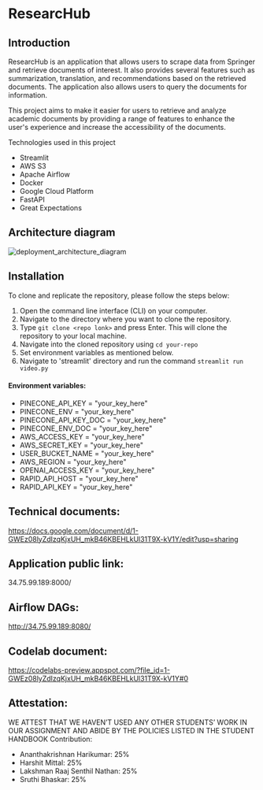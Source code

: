 # ResearcHub

## Introduction
ResearcHub is an application that allows users to scrape data from Springer and retrieve documents of interest. It also provides several features such as summarization, translation, and recommendations based on the retrieved documents. The application also allows users to query the documents for information.

This project aims to make it easier for users to retrieve and analyze academic documents by providing a range of features to enhance the user's experience and increase the accessibility of the documents.

Technologies used in this project
* Streamlit
* AWS S3
* Apache Airflow
* Docker
* Google Cloud Platform
* FastAPI
* Great Expectations

## Architecture diagram
![deployment_architecture_diagram](https://user-images.githubusercontent.com/108916132/235260615-d93723bb-91ca-4f2e-b723-427f6b53d6f0.png)

## Installation

To clone and replicate the repository, please follow the steps below:

1.  Open the command line interface (CLI) on your computer.
2.  Navigate to the directory where you want to clone the repository.
3.  Type `git clone <repo lonk>` and press Enter. This will clone the repository to your local machine.
4.  Navigate into the cloned repository using `cd your-repo`
5.  Set environment variables as mentioned below.
6.  Navigate to 'streamlit' directory and run the command `streamlit run video.py`

#### Environment variables:

* PINECONE_API_KEY = "your_key_here"
* PINECONE_ENV = "your_key_here"
* PINECONE_API_KEY_DOC = "your_key_here"
* PINECONE_ENV_DOC = "your_key_here"
* AWS_ACCESS_KEY = "your_key_here"
* AWS_SECRET_KEY = "your_key_here"
* USER_BUCKET_NAME =  "your_key_here"
* AWS_REGION =  "your_key_here"
* OPENAI_ACCESS_KEY = "your_key_here"
* RAPID_API_HOST = "your_key_here"
* RAPID_API_KEY = "your_key_here"

## Technical documents:
https://docs.google.com/document/d/1-GWEz08lyZdIzqKjxUH_mkB46KBEHLkUl31T9X-kV1Y/edit?usp=sharing

## Application public link:
34.75.99.189:8000/

## Airflow DAGs:
http://34.75.99.189:8080/

## Codelab document:
https://codelabs-preview.appspot.com/?file_id=1-GWEz08lyZdIzqKjxUH_mkB46KBEHLkUl31T9X-kV1Y#0

## Attestation:
WE ATTEST THAT WE HAVEN’T USED ANY OTHER STUDENTS’ WORK IN OUR ASSIGNMENT AND ABIDE BY THE POLICIES LISTED IN THE STUDENT HANDBOOK
Contribution:
* Ananthakrishnan Harikumar: 25%
* Harshit Mittal: 25%
* Lakshman Raaj Senthil Nathan: 25%
* Sruthi Bhaskar: 25%
